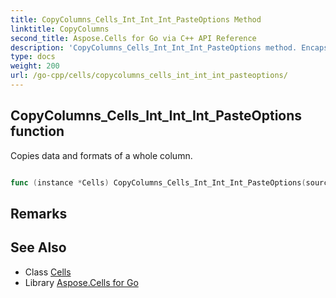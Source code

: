 ```yaml
---
title: CopyColumns_Cells_Int_Int_Int_PasteOptions Method 
linktitle: CopyColumns
second_title: Aspose.Cells for Go via C++ API Reference
description: 'CopyColumns_Cells_Int_Int_Int_PasteOptions method. Encapsulates the function that represents copycolumns in Go.'
type: docs
weight: 200
url: /go-cpp/cells/copycolumns_cells_int_int_int_pasteoptions/
---
```


## CopyColumns_Cells_Int_Int_Int_PasteOptions function

Copies data and formats of a whole column.

```go

func (instance *Cells) CopyColumns_Cells_Int_Int_Int_PasteOptions(sourcecells0 *Cells, sourcecolumnindex int32, destinationcolumnindex int32, columnnumber int32, pasteoptions *PasteOptions)  error

```

## Remarks


## See Also

* Class [Cells](../)
* Library [Aspose.Cells for Go](../../)
